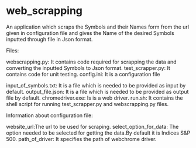 # web_scrapping
 An application which scraps the Symbols and their Names form from the url given in configuration file and gives the Name of the desired Symbols inputted through file in Json format.

Files:

webscrapping.py: It contains code required for scrapping the data and converting the inputted Symbols to Json format.
test_scrapper.py: It contains code for unit testing.
config.ini: It is a configuration file 

input_of_symbols.txt: It is a file which is needed to be provided as input by default.
output_file.json: It is a file which is needed to be provided as output file by default.
chromedriver.exe: Is is a web driver.
run.sh: It contains the shell script for running test_scrapper.py and webscrapping.py files.


Information about configuration file:

website_url:The url to be used for scraping.
select_option_for_data: The option needed to be selected for getting the data.By default it is Indices S&P 500.
path_of_driver: It specifies the path of webchrome driver.